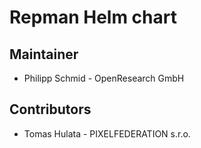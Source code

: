 # Repman Helm chart

## Maintainer

- Philipp Schmid - OpenResearch GmbH

## Contributors

- Tomas Hulata - PIXELFEDERATION s.r.o.
